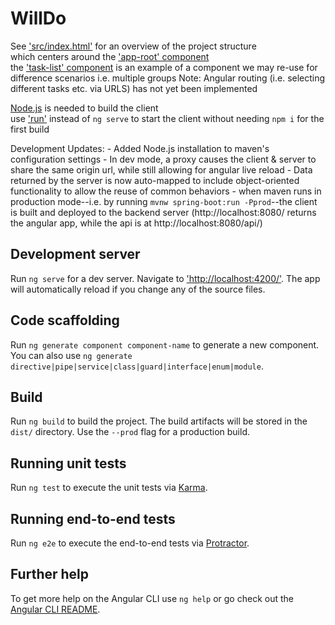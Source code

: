 # WillDo

See ['src/index.html'](src/index.html) for an overview of the project structure  
which centers around the ['app-root' component](src/app/app.component.html)  
the ['task-list' component](src/app/task-list/task-list.component.ts) is an example of a component we may re-use for difference scenarios i.e. multiple groups
Note: Angular routing (i.e. selecting different tasks etc. via URLS) has not yet been implemented

[Node.js](https://nodejs.org/en/download/) is needed to build the client   
use ['run'](run) instead of `ng serve` to start the client without needing `npm i` for the first build

Development Updates:
	- Added Node.js installation to maven's configuration settings
	- In dev mode, a proxy causes the client & server to share the same origin url, while still allowing for angular live reload
	- Data returned by the server is now auto-mapped to include object-oriented functionality to allow the reuse of common behaviors
	- when maven runs in production mode--i.e. by running `mvnw spring-boot:run -Pprod`--the client is built and deployed to the backend server
		(http://localhost:8080/ returns the angular app, while the api is at http://localhost:8080/api/)

## Development server

Run `ng serve` for a dev server. Navigate to ['http://localhost:4200/'](http://localhost:4200/). The app will automatically reload if you change any of the source files.

## Code scaffolding

Run `ng generate component component-name` to generate a new component. You can also use `ng generate directive|pipe|service|class|guard|interface|enum|module`.

## Build

Run `ng build` to build the project. The build artifacts will be stored in the `dist/` directory. Use the `--prod` flag for a production build.

## Running unit tests

Run `ng test` to execute the unit tests via [Karma](https://karma-runner.github.io).

## Running end-to-end tests

Run `ng e2e` to execute the end-to-end tests via [Protractor](http://www.protractortest.org/).

## Further help

To get more help on the Angular CLI use `ng help` or go check out the [Angular CLI README](https://github.com/angular/angular-cli/blob/master/README.md).

